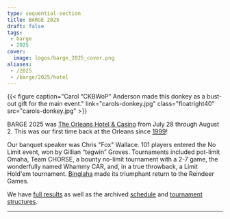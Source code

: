 ```yaml
---
type: sequential-section
title: BARGE 2025
draft: false
tags:
 - barge
 - 2025
cover:
  image: logos/barge_2025_cover.png
aliases:
 - /2025
 - /barge/2025/hotel
---
```


{{< figure 
    caption="Carol &ldquo;CKBWoP&rdquo; Anderson made this donkey as a bust-out gift for the main event."
    link="carols-donkey.jpg"
    class="floatright40" src="carols-donkey.jpg" >}}

BARGE 2025 was [The Orleans Hotel &
Casino](https://orleans.boydgaming.com/) from July 28 through August 2.
This was our first time back at the Orleans since [1999](../1999/)!

Our banquet speaker was Chris "Fox" Wallace.  101 players entered the No Limit
event, won by Gillian “tegwin” Groves.  Tournaments included pot-limit Omaha,
Team CHORSE, a bounty no-limit tournament with a 2-7 game, the wonderfully
named Whammy CAR, and, in a true throwback, a Limit Hold'em tournament.
[Binglaha](/rulebook/binglaha.html) made its triumphant return to the Reindeer
Games.

We have [full results](results/) as well as the archived [schedule](schedule/)
and [tournament structures](2025_BARGE_Structures.pdf).

---

